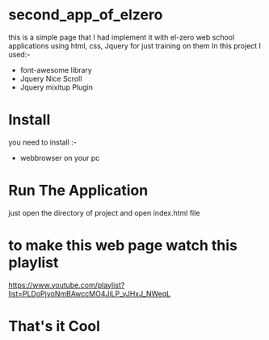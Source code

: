 # second_app_of_elzero
this is a simple page that I had implement it with el-zero web school applications using html, css, Jquery for just training on them 
In this project I used:-

* font-awesome library
* Jquery Nice Scroll
* Jquery mixitup Plugin

# Install

you need to install :-

* webbrowser on your pc

# Run The Application 

just open the directory of project and open index.html file

# to make this web page watch this playlist
https://www.youtube.com/playlist?list=PLDoPjvoNmBAwccMO4JiLP_vJHxJ_NWeqL

# That's it Cool
